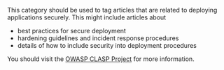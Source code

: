 This category should be used to tag articles that are related to
deploying applications securely. This might include articles about

  - best practices for secure deployment
  - hardening guidelines and incident response procedures
  - details of how to include security into deployment procedures

You should visit the [OWASP CLASP
Project](:Category:OWASP_CLASP_Project "wikilink") for more information.